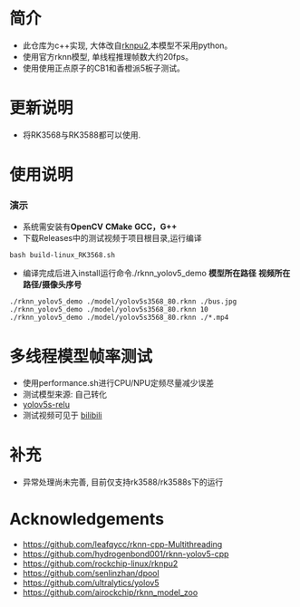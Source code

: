 # 简介
* 此仓库为c++实现, 大体改自[rknpu2](https://github.com/rockchip-linux/rknpu2),本模型不采用python。
* 使用官方rknn模型, 单线程推理帧数大约20fps。
* 使用使用正点原子的CB1和香橙派5板子测试。

# 更新说明
* 将RK3568与RK3588都可以使用.


# 使用说明
### 演示
  * 系统需安装有**OpenCV** **CMake** **GCC，G++**
  * 下载Releases中的测试视频于项目根目录,运行编译
  ```
  bash build-linux_RK3568.sh
  ```
  
  * 编译完成后进入install运行命令./rknn_yolov5_demo **模型所在路径** **视频所在路径/摄像头序号**
  ```
  ./rknn_yolov5_demo ./model/yolov5s3568_80.rknn ./bus.jpg
  ./rknn_yolov5_demo ./model/yolov5s3568_80.rknn 10
  ./rknn_yolov5_demo ./model/yolov5s3568_80.rknn ./*.mp4
  ```

# 多线程模型帧率测试
* 使用performance.sh进行CPU/NPU定频尽量减少误差
* 测试模型来源: 自己转化
* [yolov5s-relu](https://github.com/rockchip-linux/rknpu2/blob/master/examples/rknn_yolov5_demo/model/RK3566_RK3568/yolov5s-640-640.rknn)
* 测试视频可见于 [bilibili](https://www.bilibili.com/video/BV1YvrUYBEZ5/?spm_id_from=333.1007)


# 补充
* 异常处理尚未完善, 目前仅支持rk3588/rk3588s下的运行

# Acknowledgements
* https://github.com/leafqycc/rknn-cpp-Multithreading
* https://github.com/hydrogenbond001/rknn-yolov5-cpp
* https://github.com/rockchip-linux/rknpu2
* https://github.com/senlinzhan/dpool
* https://github.com/ultralytics/yolov5
* https://github.com/airockchip/rknn_model_zoo